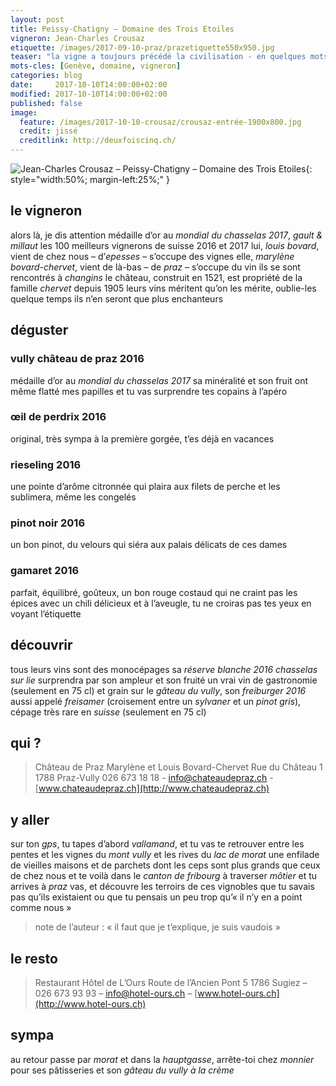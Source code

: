```yaml
---
layout: post
title: Peissy-Chatigny — Domaine des Trois Etoiles
vigneron: Jean-Charles Crousaz
etiquette: /images/2017-09-10-praz/prazetiquette550x950.jpg
teaser: "la vigne a toujours précédé la civilisation - en quelques mots tout est dit ou presque - ici c'est genève...ou presque"
mots-cles: [Genève, domaine, vigneron]
categories: blog
date:     2017-10-10T14:00:00+02:00
modified: 2017-10-10T14:00:00+02:00
published: false
image:
  feature: /images/2017-10-10-crousaz/crousaz-entrée-1900x800.jpg
  credit: jissé
  creditlink: http://deuxfoiscinq.ch/
---
```


![Jean-Charles Crousaz – Peissy-Chatigny – Domaine des Trois Etoiles][i1]{: style="width:50%; margin-left:25%;" }

[i1]: ../../images/2017-10-10-crousaz/crouisaz-vignerons1000x1800.jpg

## le vigneron
alors là, je dis attention
médaille d’or au *mondial du chasselas 2017*, *gault & millaut* les 100 meilleurs vignerons de suisse 2016 et 2017
lui, *louis bovard*, vient de chez nous – d’*epesses* – s’occupe des vignes
elle, *marylène bovard-chervet*, vient de là-bas – de *praz* – s’occupe du vin
ils se sont rencontrés à *changins*
le château, construit en 1521, est propriété de la famille *chervet* depuis 1905
leurs vins méritent qu’on les mérite, oublie-les quelque temps ils n’en seront que plus enchanteurs

## déguster
### vully château de praz 2016
médaille d’or au *mondial du chasselas 2017*
sa minéralité et son fruit ont même flatté mes papilles et tu vas surprendre tes copains à l’apéro

### œil de perdrix 2016
original, très sympa
à la première gorgée, t’es déjà en vacances

### rieseling 2016
une pointe d’arôme citronnée qui plaira aux filets de perche et les sublimera, même les congelés

### pinot noir 2016
un bon pinot, du velours qui siéra aux palais délicats de ces dames

### gamaret 2016
parfait, équilibré, goûteux, un bon rouge costaud qui ne craint pas les épices
avec un chili délicieux et à l’aveugle, tu ne croiras pas tes yeux en voyant l’étiquette

## découvrir
tous leurs vins sont des monocépages
sa *réserve blanche 2016 chasselas sur lie* surprendra par son ampleur et son fruité
un vrai vin de gastronomie (seulement en 75 cl)
et grain sur le *gâteau du vully*, son *freiburger 2016* aussi appelé *freisamer* (croisement entre un *sylvaner* et un *pinot gris*), cépage très rare en *suisse* (seulement en 75 cl)

## qui ?
> Château de Praz
> Marylène et Louis Bovard-Chervet
> Rue du Château 1
> 1788 Praz-Vully
> 026 673 18 18 - [info@chateaudepraz.ch](mailto:info@chateaudepraz.ch) - [www.chateaudepraz.ch](http://www.chateaudepraz.ch)

## y aller
sur ton *gps*, tu tapes d’abord *vallamand*, et tu vas te retrouver entre les pentes et les vignes du *mont vully* et les rives du *lac de morat*
une enfilade de vieilles maisons et de parchets dont les ceps sont plus grands que ceux de chez nous et te voilà dans le *canton de fribourg* à traverser *môtier* et tu arrives à *praz*
vas, et découvre les terroirs de ces vignobles que tu savais pas qu’ils existaient ou que tu pensais un peu trop qu’« il n’y en a point comme nous »

> note de l’auteur : « il faut que je t’explique, je suis vaudois »

## le resto
> Restaurant Hôtel de L’Ours
> Route de l’Ancien Pont 5
> 1786 Sugiez – 026 673 93 93 – [info@hotel-ours.ch](mailto:info@hotel-ours.ch) – [www.hotel-ours.ch](http://www.hotel-ours.ch)

## sympa
au retour passe par *morat* et dans la *hauptgasse*, arrête-toi chez *monnier* pour ses pâtisseries et son *gâteau du vully à la crème*
